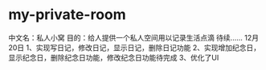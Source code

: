 # my-private-room
中文名：私人小窝
目的：给人提供一个私人空间用以记录生活点滴
待续......
12月20日
1、实现写日记，修改日记，显示日记，删除日记功能
2、实现增加纪念日，显示纪念日，删除纪念日功能，修改纪念日功能待完成
3、优化了UI
